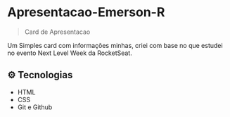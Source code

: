 # Apresentacao-Emerson-R

> Card de Apresentacao

Um Simples card com informações minhas, criei com base no que estudei
no evento Next Level Week da RocketSeat.

## ⚙️ Tecnologias 

- HTML
- CSS
- Git e Github



